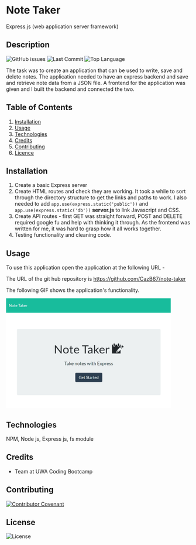 # Note Taker
Express.js (web application server framework)

## Description 
![GitHub issues](https://img.shields.io/github/issues/cazb67/note-taker)  ![Last Commit](https://img.shields.io/github/last-commit/cazb67/note-taker) ![Top Language](https://img.shields.io/github/languages/top/cazb67/note-taker)

The task was to create an application that can be used to write, save and delete notes. The application needed to have an express backend and save and retrieve note data from a JSON file. A frontend for the application was given and I built the backend and connected the two.

## Table of Contents
1. [Installation](#Installation)
2. [Usage](#Usage)
3. [Technologies](#Technologies)
4. [Credits](#Credits)
5. [Contributing](#Contributing)
6. [Licence](#License)

## Installation
1. Create a basic Express server
2. Create HTML routes and check they are working. It took a while to sort through the directory structure to get the links and paths to work. I also needed to add 
    `app.use(express.static('public'))` and `app.use(express.static('db'))` **server.js** to link Javascript and CSS.
3. Create API routes - first GET was straight forward, POST and DELETE required google fu and help with thinking it through. As the frontend was written for me, it was hard to grasp how it all works together.
4. Testing functionality and cleaning code.

## Usage
To use this application open the application at the following URL - 

The URL of the git hub repository is https://github.com/CazB67/note-taker

The following GIF shows the application's functionality.

<img src="note-taker.gif" width="450" height="300" title="Note-Taker APP">

## Technologies
NPM, Node js, Express js, fs module

## Credits
- Team at UWA Coding Bootcamp

## Contributing
[![Contributor Covenant](https://img.shields.io/badge/Contributor%20Covenant-v2.0%20adopted-ff69b4.svg)](code_of_conduct.md)

## License
![License](https://img.shields.io/github/license/cazb67/employee-summary)  